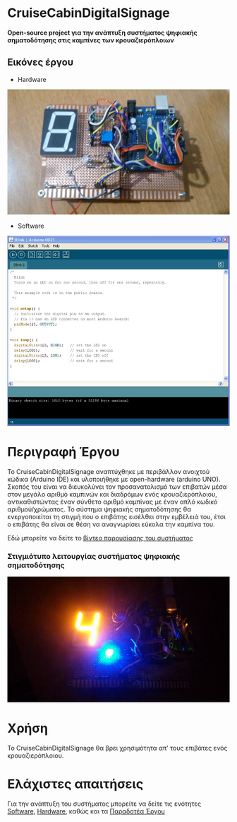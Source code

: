# CruiseCabinDigitalSignage

**Open-source project για την ανάπτυξη συστήματος ψηφιακής σηματοδότησης στις καμπίνες των κρουαζιερόπλοιων**

## Εικόνες έργου

- Hardware

![arduino shut](https://raw.githubusercontent.com/ellak-monades-aristeias/CruiseCabinDigitalSignage/master/Images/arduino_shut.jpg)

- Software

![IDE gui](https://raw.githubusercontent.com/ellak-monades-aristeias/CruiseCabinDigitalSignage/master/Images/IDE_interface.png)

# Περιγραφή Έργου

To CruiseCabinDigitalSignage αναπτύχθηκε με περιβάλλον ανοιχτού κώδικα (Arduino IDE) και υλοποιήθηκε με open-hardware (arduino UNO). Σκοπός του είναι να διευκολύνει τον προσανατολισμό των επιβατών μέσα στον μεγάλο αριθμό καμπινών και διαδρόμων ενός κρουαζιερόπλοιου, αντικαθιστώντας έναν σύνθετο αριθμό καμπίνας με έναν απλό κωδικό αριθμού/χρώματος. Το σύστημα ψηφιακής σηματοδότησης θα ενεργοποιείται τη στιγμή που ο επιβάτης εισέλθει στην εμβέλειά του, έτσι ο επιβάτης θα είναι σε θέση να αναγνωρίσει εύκολα την καμπίνα του.

Εδώ μπορείτε να δείτε το [βίντεο παρουσίασης του συστήματος](http://www.youtube.com/watch?v=ZCGXPRQu6t0)

### Στιγμιότυπο λειτουργίας συστήματος ψηφιακής σηματοδότησης

![arduino night](https://raw.githubusercontent.com/ellak-monades-aristeias/CruiseCabinDigitalSignage/master/Images/arduino_night_4.jpg)

# Χρήση

To CruiseCabinDigitalSignage θα βρει χρησιμότητα απ' τους επιβάτες ενός κρουαζιερόπλοιου.

# Ελάχιστες απαιτήσεις

Για την ανάπτυξη του συστήματος μπορείτε να δείτε τις ενότητες [Software](https://github.com/ellak-monades-aristeias/CruiseCabinDigitalSignage#software), [Hardware](https://github.com/ellak-monades-aristeias/CruiseCabinDigitalSignage#hardware), καθώς και τα [Παραδοτέα Έργου](https://github.com/ellak-monades-aristeias/CruiseCabinDigitalSignage#Παραδοτέα-Έργου)

